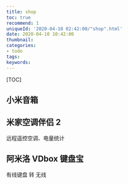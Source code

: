 ```yaml
---
title: shop
toc: true
recommend: 1
uniqueId: '2020-04-10 02:42:00/"shop".html'
date: 2020-04-10 10:42:00
thumbnail:
categories:
- todo
tags:
keywords:
---
```


[TOC]

<!--more-->

## 小米音箱

## 米家空调伴侣 2

远程遥控空调、电量统计

## 阿米洛 VDbox 键盘宝

有线键盘 转 无线
